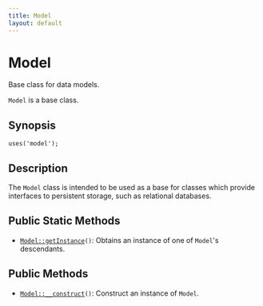 ```yaml
---
title: Model
layout: default
---
```


# Model

Base class for data models.

<code>Model</code> is a base class.

## Synopsis

<pre><code>uses('model');
</code></pre>
## Description

The `Model` class is intended to be used as a base for classes which
provide interfaces to persistent storage, such as relational databases.

## Public Static Methods

* <code><a href="Model%3A%3AgetInstance">Model::getInstance</a>()</code>: Obtains an instance of one of `Model`'s descendants.

## Public Methods

* <code><a href="Model%3A%3A__construct">Model::__construct</a>()</code>: Construct an instance of `Model`.

